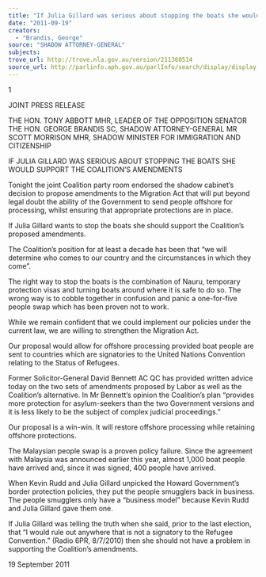 ```yaml
---
title: "If Julia Gillard was serious about stopping the boats she would support the Coalition's amendments"
date: "2011-09-19"
creators:
  - "Brandis, George"
source: "SHADOW ATTORNEY-GENERAL"
subjects:
trove_url: http://trove.nla.gov.au/version/211360514
source_url: http://parlinfo.aph.gov.au/parlInfo/search/display/display.w3p;query=Id%3A%22media/pressrel/1099826%22
---
```


 1 

 

 

 

 JOINT PRESS RELEASE 

 THE HON. TONY ABBOTT MHR, LEADER OF THE OPPOSITION  SENATOR THE HON. GEORGE BRANDIS SC, SHADOW ATTORNEY-GENERAL  MR SCOTT MORRISON MHR, SHADOW MINISTER FOR IMMIGRATION AND  CITIZENSHIP 

 

 

 IF JULIA GILLARD WAS SERIOUS ABOUT STOPPING THE BOATS   SHE WOULD SUPPORT THE COALITION’S AMENDMENTS   

 Tonight the joint Coalition party room endorsed the shadow cabinet’s decision to propose amendments to  the Migration Act that will put beyond legal doubt the ability of the Government to send people offshore for  processing, whilst ensuring that appropriate protections are in place.    

 If Julia Gillard wants to stop the boats she should support the Coalition’s proposed amendments.   

 The Coalition’s position for at least a decade has been that “we will determine who comes to our country  and the circumstances in which they come”.    

 The right way to stop the boats is the combination of Nauru, temporary protection visas and turning boats  around where it is safe to do so. The wrong way is to cobble together in confusion and panic a one-for-five  people swap which has been proven not to work.    

 While we remain confident that we could implement our policies under the current law, we are willing to  strengthen the Migration Act.    

 Our proposal would allow for offshore processing provided boat people are sent to countries which are  signatories to the United Nations Convention relating to the Status of Refugees.   

 Former Solicitor-General David Bennett AC QC has provided written advice today on the two sets of  amendments proposed by Labor as well as the Coalition’s alternative. In Mr Bennett’s opinion the  Coalition’s plan “provides more protection for asylum-seekers than the two Government versions and it is  less likely to be the subject of complex judicial proceedings.”   

 Our proposal is a win-win. It will restore offshore processing while retaining offshore protections.    

 The Malaysian people swap is a proven policy failure. Since the agreement with Malaysia was announced  earlier this year, almost 1,000 boat people have arrived and, since it was signed, 400 people have arrived.    

 When Kevin Rudd and Julia Gillard unpicked the Howard Government’s border protection policies, they put  the people smugglers back in business. The people smugglers only have a “business model” because Kevin  Rudd and Julia Gillard gave them one.     

 If Julia Gillard was telling the truth when she said, prior to the last election, that “I would rule out anywhere  that is not a signatory to the Refugee Convention.” (Radio 6PR, 8/7/2010) then she should not have a  problem in supporting the Coalition’s amendments.   

 19 September 2011 

